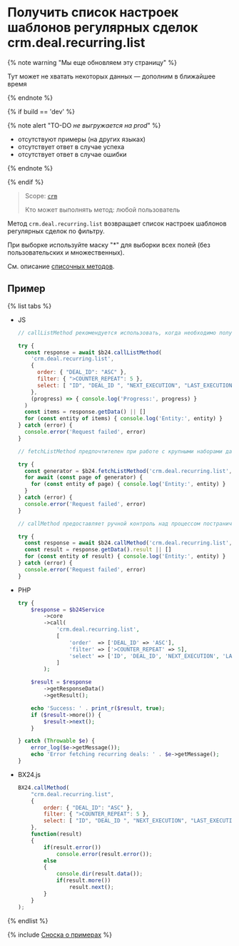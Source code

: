 # Получить список настроек шаблонов регулярных сделок crm.deal.recurring.list

{% note warning "Мы еще обновляем эту страницу" %}

Тут может не хватать некоторых данных — дополним в ближайшее время

{% endnote %}

{% if build == 'dev' %}

{% note alert "TO-DO _не выгружается на prod_" %}

- отсутствуют примеры (на других языках)
- отсутствует ответ в случае успеха
- отсутствует ответ в случае ошибки

{% endnote %}

{% endif %}

> Scope: [`crm`](../../../scopes/permissions.md)
>
> Кто может выполнять метод: любой пользователь

Метод `crm.deal.recurring.list` возвращает список настроек шаблонов регулярных сделок по фильтру.

При выборке используйте маску "*" для выборки всех полей (без пользовательских и множественных).

См. описание [списочных методов](../../../how-to-call-rest-api/list-methods-pecularities.md).

## Пример

{% list tabs %}

- JS


    ```js
    // callListMethod рекомендуется использовать, когда необходимо получить весь набор списочных данных и объём записей относительно невелик (до примерно 1000 элементов). Метод загружает все данные сразу, что может привести к высокой нагрузке на память при работе с большими объемами.
    
    try {
      const response = await $b24.callListMethod(
        'crm.deal.recurring.list',
        {
          order: { "DEAL_ID": "ASC" },
          filter: { ">COUNTER_REPEAT": 5 },
          select: [ "ID", "DEAL_ID ", "NEXT_EXECUTION", "LAST_EXECUTION", "CATEGORY_ID", "IS_LIMIT" ]
        },
        (progress) => { console.log('Progress:', progress) }
      )
      const items = response.getData() || []
      for (const entity of items) { console.log('Entity:', entity) }
    } catch (error) {
      console.error('Request failed', error)
    }
    
    // fetchListMethod предпочтителен при работе с крупными наборами данных. Метод реализует итеративную выборку с использованием генератора, что позволяет обрабатывать данные по частям и эффективно использовать память.
    
    try {
      const generator = $b24.fetchListMethod('crm.deal.recurring.list', { order: { "DEAL_ID": "ASC" }, filter: { ">COUNTER_REPEAT": 5 }, select: [ "ID", "DEAL_ID ", "NEXT_EXECUTION", "LAST_EXECUTION", "CATEGORY_ID", "IS_LIMIT" ] }, 'ID')
      for await (const page of generator) {
        for (const entity of page) { console.log('Entity:', entity) }
      }
    } catch (error) {
      console.error('Request failed', error)
    }
    
    // callMethod предоставляет ручной контроль над процессом постраничного получения данных через параметр start. Подходит для сценариев, где требуется точное управление пакетами запросов. Однако при больших объемах данных может быть менее эффективным по сравнению с fetchListMethod.
    
    try {
      const response = await $b24.callMethod('crm.deal.recurring.list', { order: { "DEAL_ID": "ASC" }, filter: { ">COUNTER_REPEAT": 5 }, select: [ "ID", "DEAL_ID ", "NEXT_EXECUTION", "LAST_EXECUTION", "CATEGORY_ID", "IS_LIMIT" ] }, 0)
      const result = response.getData().result || []
      for (const entity of result) { console.log('Entity:', entity) }
    } catch (error) {
      console.error('Request failed', error)
    }
    ```

- PHP


    ```php
    try {
        $response = $b24Service
            ->core
            ->call(
                'crm.deal.recurring.list',
                [
                    'order'  => ['DEAL_ID' => 'ASC'],
                    'filter' => ['>COUNTER_REPEAT' => 5],
                    'select' => ['ID', 'DEAL_ID', 'NEXT_EXECUTION', 'LAST_EXECUTION', 'CATEGORY_ID', 'IS_LIMIT'],
                ]
            );
    
        $result = $response
            ->getResponseData()
            ->getResult();
    
        echo 'Success: ' . print_r($result, true);
        if ($result->more()) {
            $result->next();
        }
    
    } catch (Throwable $e) {
        error_log($e->getMessage());
        echo 'Error fetching recurring deals: ' . $e->getMessage();
    }
    ```

- BX24.js

    ```js
    BX24.callMethod(
        "crm.deal.recurring.list",
        {
            order: { "DEAL_ID": "ASC" },
            filter: { ">COUNTER_REPEAT": 5 },
            select: [ "ID", "DEAL_ID ", "NEXT_EXECUTION", "LAST_EXECUTION", "CATEGORY_ID", "IS_LIMIT" ]
        },
        function(result)
        {
            if(result.error())
                console.error(result.error());
            else
            {
                console.dir(result.data());
                if(result.more())
                    result.next();
            }
        }
    );
    ```

{% endlist %}

{% include [Сноска о примерах](../../../../_includes/examples.md) %}